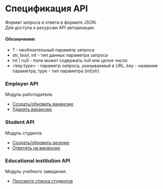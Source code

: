 # Спецификация API

Формат запроса и ответа в формате JSON.  
Для доступа к ресурсам API авторизация.  

#### Обозначения:
- ? - необязательный параметр запроса
- str, bool, int - тип данных параметра запроса
- int | null - поле может содержать null или целое число
- \<key:type> - параметр запроса, указываемый в URL, key - название параметра, type - тип параметра (int|str)

### Employer API
Модуль работодателя.
- [Создать/обновить вакансию]()
- [Удалить вакансию]()

### Student API
Модуль студента.
- [Создать/обновить резюме]()
- [Ответить на вакансию]()

### Educational institution API
Модуль учебного заведения.
- [Просмотр списка студентов]()
